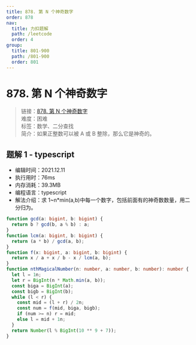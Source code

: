 ```yaml
---
title: 878. 第 N 个神奇数字
order: 878
nav:
  title: 力扣题解
  path: /leetcode
  order: 4
group:
  title: 801-900
  path: /801-900
  order: 801
---
```


# 878. 第 N 个神奇数字

> 链接：[878. 第 N 个神奇数字](https://leetcode-cn.com/problems/nth-magical-number/)  
> 难度：困难  
> 标签：数学、二分查找  
> 简介：如果正整数可以被 A 或 B 整除，那么它是神奇的。

## 题解 1 - typescript

- 编辑时间：2021.12.11
- 执行用时：76ms
- 内存消耗：39.3MB
- 编程语言：typescript
- 解法介绍：求 1~n\*min(a,b)中每一个数字，包括前面有的神奇数数量，用二分归为。

```typescript
function gcd(a: bigint, b: bigint) {
  return b ? gcd(b, a % b) : a;
}
function lcm(a: bigint, b: bigint) {
  return (a * b) / gcd(a, b);
}
function f(x: bigint, a: bigint, b: bigint) {
  return x / a + x / b - x / lcm(a, b);
}
function nthMagicalNumber(n: number, a: number, b: number): number {
  let l = 1n;
  let r = BigInt(n * Math.min(a, b));
  const biga = BigInt(a);
  const bigb = BigInt(b);
  while (l < r) {
    const mid = (l + r) / 2n;
    const num = f(mid, biga, bigb);
    if (num >= n) r = mid;
    else l = mid + 1n;
  }
  return Number(l % BigInt(10 ** 9 + 7));
}
```
